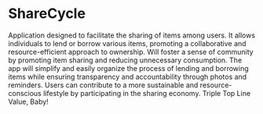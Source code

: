 # ShareCycle

Application designed to facilitate the sharing of items among users. It allows individuals to lend or borrow various items, promoting a collaborative and resource-efficient approach to ownership. Will foster a sense of community by promoting item sharing and reducing unnecessary consumption. The app will simplify and easily organize the process of lending and borrowing items while ensuring transparency and accountability through photos and reminders. Users can contribute to a more sustainable and resource-conscious lifestyle by participating in the sharing economy. Triple Top Line Value, Baby! 

